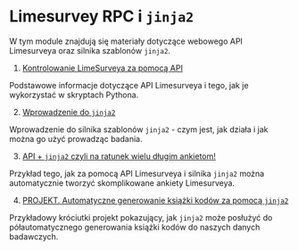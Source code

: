 # Limesurvey RPC i `jinja2`

W tym module znajdują się materiały dotyczące webowego API Limesurveya oraz silnika szablonów `jinja2`.

1. [Kontrolowanie LimeSurveya za pomocą API](01.%20Kontrolowanie%20LimeSurveya%20za%20pomocą%20API.ipynb)

Podstawowe informacje dotyczące API Limesurveya i tego, jak je wykorzystać w skryptach Pythona.

2. [Wprowadzenie do `jinja2`](02.%20Wprowadzenie%20do%20%60jinja2%60%20.ipynb)

Wprowadzenie do silnika szablonów `jinja2` - czym jest, jak działa i  jak można go użyć prowadząc badania.

3. [API + `jinja2` czyli na ratunek wielu długim ankietom!](03.%20API%20+%20%60jinja2%60%20czyli%20na%20ratunek%20wielu%20długim%20ankietom!.ipynb)

Przykład tego, jak za pomocą API Limesurveya i silnika `jinja2` można automatycznie tworzyć skomplikowane ankiety Limesurveya.

4. [PROJEKT. Automatyczne generowanie książki kodów za pomocą `jinja2`](04.%20PROJEKT.%20Automatyczne%20generowanie%20książki%20kodów%20za%20pomocą%20%60jinja2%60.ipynb)

Przykładowy króciutki projekt pokazujący, jak `jinja2` może posłużyć do półautomatycznego generowania książki kodów do naszych danych badawczych.
